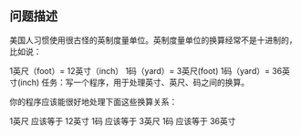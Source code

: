 ## 问题描述

美国人习惯使用很古怪的英制度量单位。英制度量单位的换算经常不是十进制的，比如说：

1英尺（foot）= 12英寸（inch）
1码（yard）= 3英尺(foot)
1码（yard）= 36英寸(inch)
任务：写一个程序，用于处理英寸、英尺、码之间的换算。

你的程序应该能很好地处理下面这些换算关系：

1英尺 应该等于 12英寸
1码 应该等于 3英尺
1码 应该等于 36英寸

